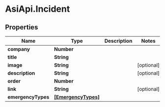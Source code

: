 # AsiApi.Incident

## Properties

Name | Type | Description | Notes
------------ | ------------- | ------------- | -------------
**company** | **Number** |  | 
**title** | **String** |  | 
**image** | **String** |  | [optional] 
**description** | **String** |  | [optional] 
**order** | **Number** |  | 
**link** | **String** |  | [optional] 
**emergencyTypes** | [**[EmergencyTypes]**](EmergencyTypes.md) |  | 


